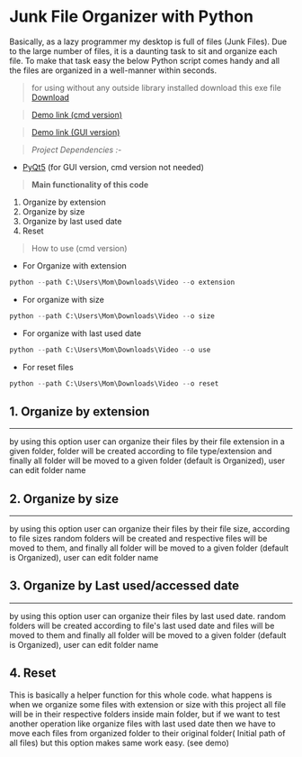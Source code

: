# Junk File Organizer with Python
Basically, as a lazy programmer my desktop is full of files (Junk Files). Due to the large number of files, it is a daunting task to sit and organize each file. To make that task easy the below Python script comes handy and all the files are organized in a well-manner within seconds.
>for using without any outside library installed download this exe file [Download](https://docs.google.com/uc?export=download&id=1B3WnqQgzj6eHGI5H5yTKcVC23DRzG4Ik
) 

>[Demo link (cmd version)](https://youtu.be/QdxoOVAU-qI)

>[Demo link (GUI version)](https://youtu.be/TcqG5mbJHpU)

>_Project Dependencies :-_
* [PyQt5](https://pypi.org/project/PyQt5/) (for GUI version, cmd version not needed)

>__Main functionality of this code__

1. Organize by extension
2. Organize by size 
3. Organize by last used date
4. Reset


> How to use (cmd version)
* For Organize with extension
```python
python --path C:\Users\Mom\Downloads\Video --o extension 
```
* For organize with size
```python
python --path C:\Users\Mom\Downloads\Video --o size 
```
* For organize with last used date
```python
python --path C:\Users\Mom\Downloads\Video --o use 
```
* For reset files
```python
python --path C:\Users\Mom\Downloads\Video --o reset 
```

## 1. Organize by extension
---
by using this option user can organize their files by their file extension in a given folder, folder will be created according to file type/extension and finally all folder will be moved to a given folder (default is Organized), user can edit folder name

## 2. Organize by size
---
by using this option user can organize their files by their file size, according to file sizes random folders will be created and respective files will be moved to them, and finally all folder will be moved to a given folder (default is Organized), user can edit folder name

## 3. Organize by Last used/accessed date
--- 
by using this option user can organize their files by last used date. random folders will be created according to file's last used date and files will be moved to them and finally all folder will be moved to a given folder (default is Organized), user can edit folder name

## 4. Reset
 This is basically a helper function for this whole code. what happens is when we organize some files with extension or size with this project all file will be in their respective folders inside main folder, but if we want to test another operation like organize files with last used date then we have to move each files from organized folder to their original folder( Initial path of all files) but this option makes same work easy. (see demo)

